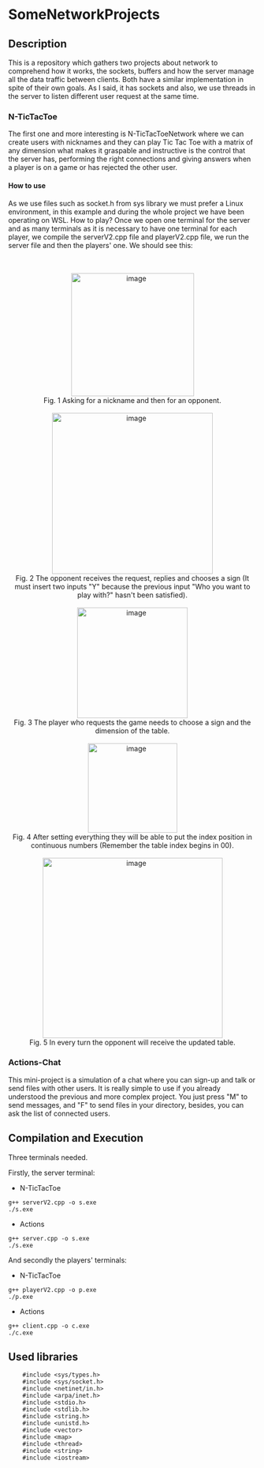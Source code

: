 # SomeNetworkProjects

## Description
This is a repository which gathers two projects about network to comprehend how it works, the sockets, buffers and how the server manage all the data traffic between clients. Both have a similar implementation in spite of their own goals. As I said, it has sockets and also, we use threads in the server to listen different user request at the same time.

### N-TicTacToe
The first one and more interesting is N-TicTacToeNetwork where we can create users with nicknames and they can play Tic Tac Toe with a matrix of any dimension what makes it graspable and instructive is the control that the server has, performing the right connections and giving answers when a player is on a game or has rejected the other user.

#### How to use
As we use files such as socket.h from sys library we must prefer a Linux environment, in this example and during the whole project we have been operating on WSL. How to play? Once we open one terminal for the server and as many terminals as it is necessary to have one terminal for each player, we compile the serverV2.cpp file and playerV2.cpp file, we run the server file and then the players' one. We should see this:
<p align="center">
<br><br><img width="249" alt="image" src="https://github.com/alexjr2001/SomeNetworkProjects/assets/63054183/423c2bbb-ab71-4108-9f1c-7e225955c6b9">
<br>Fig. 1 Asking for a nickname and then for an opponent.
<br><br><img width="326" alt="image" src="https://github.com/alexjr2001/SomeNetworkProjects/assets/63054183/a2d21329-17c6-4ee9-9e75-b4ad973f49bd">
<br>Fig. 2 The opponent receives the request, replies and chooses a sign (It must insert two inputs "Y" because the previous input "Who you want to play with?" hasn't been satisfied).
<br><br><img width="224" alt="image" src="https://github.com/alexjr2001/SomeNetworkProjects/assets/63054183/865385bf-34a3-499b-9df1-fe493efcf881">
<br>Fig. 3 The player who requests the game needs to choose a sign and the dimension of the table.
<br><br><img width="181" alt="image" src="https://github.com/alexjr2001/SomeNetworkProjects/assets/63054183/155a7977-ae22-44f1-80fe-526cfd96b14f">
<br>Fig. 4 After setting everything they will be able to put the index position in continuous numbers (Remember the table index begins in 00).
<br><br><img width="365" alt="image" src="https://github.com/alexjr2001/SomeNetworkProjects/assets/63054183/55363711-ef5c-43db-a5ed-a036ac9d1b48">
<br>Fig. 5 In every turn the opponent will receive the updated table.
</p>

### Actions-Chat
This mini-project is a simulation of a chat where you can sign-up and talk or send files with other users. It is really simple to use if you already understood the previous and more complex project. You just press "M" to send messages, and "F" to send files in your directory, besides, you can ask the list of connected users.

## Compilation and Execution
Three terminals needed. 

Firstly, the server terminal:
- N-TicTacToe
```
g++ serverV2.cpp -o s.exe
./s.exe
```
- Actions
```
g++ server.cpp -o s.exe
./s.exe
```

And secondly the players' terminals:
- N-TicTacToe
```
g++ playerV2.cpp -o p.exe
./p.exe
```
- Actions
```
g++ client.cpp -o c.exe
./c.exe
```

## Used libraries
```
    #include <sys/types.h>
    #include <sys/socket.h>
    #include <netinet/in.h>
    #include <arpa/inet.h>
    #include <stdio.h>
    #include <stdlib.h>
    #include <string.h>
    #include <unistd.h>
    #include <vector>
    #include <map>
    #include <thread>
    #include <string>
    #include <iostream>
```
